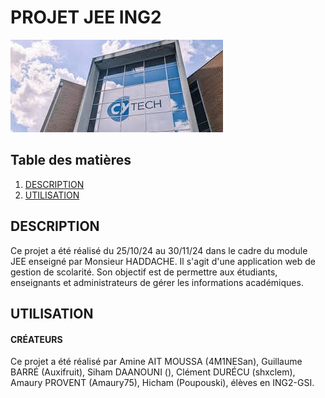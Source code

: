 # PROJET JEE ING2

![alt_text](https://github.com/Auxifruit/ProjetGestionJEE/blob/main/banner.jpg)

## Table des matières
1. [DESCRIPTION](#description)
2. [UTILISATION](#utilisation)

## DESCRIPTION

Ce projet a été réalisé du 25/10/24 au 30/11/24 dans le cadre du module JEE enseigné par Monsieur HADDACHE. Il s'agit d'une application web de gestion de scolarité. Son objectif est de permettre aux étudiants, enseignants et administrateurs de gérer les informations académiques. 

## UTILISATION

#### CRÉATEURS

Ce projet a été réalisé par Amine AIT MOUSSA (4M1NESan), Guillaume BARRÉ (Auxifruit), Siham DAANOUNI (), Clément DURÉCU (shxclem), Amaury PROVENT (Amaury75), Hicham (Poupouski), élèves en ING2-GSI.
